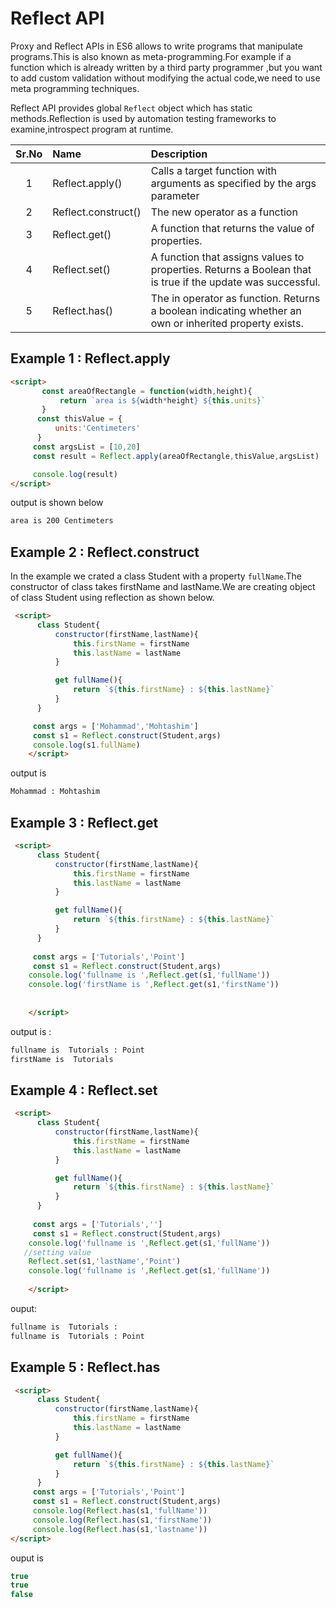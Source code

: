 # Reflect API

<!-- https://www.quora.com/What-is-metaprogramming
     https://developer.mozilla.org/en-US/docs/Web/JavaScript/Guide/Meta_programming
 -->
Proxy and Reflect APIs in ES6 allows  to write programs that manipulate programs.This is also known as meta-programming.For example if a function which is already written by a third party programmer ,but you want to add custom validation without modifying the actual code,we need to use meta programming techniques.

Reflect API provides global `Reflect` object which has static methods.Reflection is used by automation testing frameworks to examine,introspect program at runtime.

<!-- https://developer.mozilla.org/en-US/docs/Web/JavaScript/Reference/Global_Objects/Reflect -->

|Sr.No |  Name    | Description|
|:----:|:----------|:-------|
|1|Reflect.apply() |Calls a target function with arguments as specified by the args parameter
|2|Reflect.construct() | The new operator as a function
|3|Reflect.get() |A function that returns the value of properties.
|4|Reflect.set() | A function that assigns values to properties. Returns a Boolean that is true if the update was successful.
|5|Reflect.has() | The in operator as function. Returns a boolean indicating whether an own or inherited property exists.

## Example 1 : Reflect.apply

```html
<script>
       const areaOfRectangle = function(width,height){
           return `area is ${width*height} ${this.units}`
       }
      const thisValue = {
          units:'Centimeters'
      }
     const argsList = [10,20]
     const result = Reflect.apply(areaOfRectangle,thisValue,argsList)

     console.log(result)
</script>


```

output is shown below

```html
area is 200 Centimeters
```

## Example 2 : Reflect.construct

In the example we crated a class Student with a property `fullName`.The constructor of class takes firstName and lastName.We are creating object of class Student using reflection as shown below.

```html
 <script>
      class Student{
          constructor(firstName,lastName){
              this.firstName = firstName
              this.lastName = lastName
          }

          get fullName(){
              return `${this.firstName} : ${this.lastName}`
          }
      }

     const args = ['Mohammad','Mohtashim']
     const s1 = Reflect.construct(Student,args)
     console.log(s1.fullName)
    </script>

```

output is

```html
Mohammad : Mohtashim

```

## Example 3 : Reflect.get

```html
 <script>
      class Student{
          constructor(firstName,lastName){
              this.firstName = firstName
              this.lastName = lastName
          }

          get fullName(){
              return `${this.firstName} : ${this.lastName}`
          }
      }
    
     const args = ['Tutorials','Point']
     const s1 = Reflect.construct(Student,args)
    console.log('fullname is ',Reflect.get(s1,'fullName'))
    console.log('firstName is ',Reflect.get(s1,'firstName'))
    
    
    </script>

```

output is :

```html
fullname is  Tutorials : Point
firstName is  Tutorials

```

## Example 4 : Reflect.set


```html
 <script>
      class Student{
          constructor(firstName,lastName){
              this.firstName = firstName
              this.lastName = lastName
          }

          get fullName(){
              return `${this.firstName} : ${this.lastName}`
          }
      }
    
     const args = ['Tutorials','']
     const s1 = Reflect.construct(Student,args)
    console.log('fullname is ',Reflect.get(s1,'fullName'))
   //setting value
    Reflect.set(s1,'lastName','Point')
    console.log('fullname is ',Reflect.get(s1,'fullName'))
    
    </script>


```

ouput: 

```html
fullname is  Tutorials :
fullname is  Tutorials : Point

```

## Example 5 : Reflect.has


```html
 <script>
      class Student{
          constructor(firstName,lastName){
              this.firstName = firstName
              this.lastName = lastName
          }

          get fullName(){
              return `${this.firstName} : ${this.lastName}`
          }
      }
     const args = ['Tutorials','Point']
     const s1 = Reflect.construct(Student,args)
     console.log(Reflect.has(s1,'fullName'))
     console.log(Reflect.has(s1,'firstName'))
     console.log(Reflect.has(s1,'lastname'))
</script>
```

ouput is 

```js
true
true
false
```

